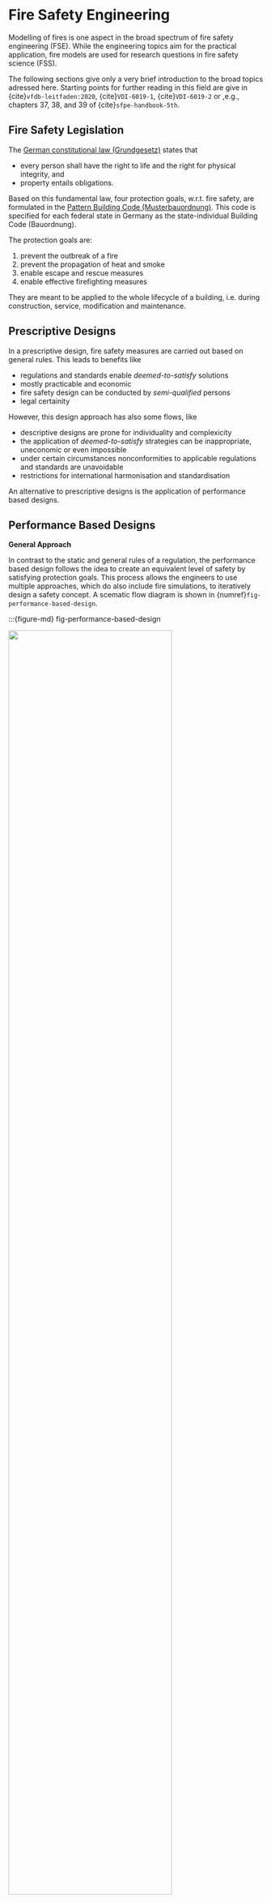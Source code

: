 # Fire Safety Engineering

Modelling of fires is one aspect in the broad spectrum of fire safety engineering (FSE). While the engineering topics aim for the practical application, fire models are used for research questions in fire safety science (FSS).

The following sections give only a very brief introduction to the broad topics adressed here. Starting points for further reading in this field are give in {cite}`vfdb-leitfaden:2020`, {cite}`VDI-6019-1`, {cite}`VDI-6019-2` or ,e.g., chapters 37, 38, and 39 of {cite}`sfpe-handbook-5th`.

## Fire Safety Legislation

The [German constitutional law (Grundgesetz)](https://en.wikipedia.org/wiki/Basic_Law_for_the_Federal_Republic_of_Germany) states that

* every person shall have the right to life and the right for physical integrity, and
* property entails obligations.

Based on this fundamental law, four protection goals, w.r.t. fire safety, are formulated in the  [Pattern Building Code (Musterbauordnung)](https://www.bauministerkonferenz.de/Dokumente/42323097.pdf). This code is specified for each federal state in Germany as the state-individual Building Code (Bauordnung). 

The protection goals are:
1. prevent the outbreak of a fire
1. prevent the propagation of heat and smoke
1. enable escape and rescue measures
1. enable effective firefighting measures

They are meant to be applied to the whole lifecycle of a building, i.e. during construction, service, modification and maintenance.

## Prescriptive Designs

In a prescriptive design, fire safety measures are carried out based on general rules. This leads to benefits like 

* regulations and standards enable *deemed-to-satisfy* solutions
* mostly practicable and economic
* fire safety design can be conducted by *semi-qualified* persons
* legal certainity

However, this design approach has also some flows, like

* descriptive designs are prone for individuality and complexicity
* the application of *deemed-to-satisfy* strategies can be inappropriate, uneconomic or even impossible
* under certain circumstances nonconformities to applicable regulations and standards are unavoidable
* restrictions for international harmonisation and standardisation

An alternative to prescriptive designs is the application of performance based designs.

## Performance Based Designs

**General Approach**

In contrast to the static and general rules of a regulation, the performance based design follows the idea to create an equivalent level of safety by satisfying protection goals. This process allows the engineers to use multiple approaches, which do also include fire simulations, to iteratively design a safety concept. A scematic flow diagram is shown in {numref}`fig-performance-based-design`.

:::{figure-md} fig-performance-based-design

<img src="figs/performance_based_design.svg" width="80%">

Simplified flow diagram of a prescriptive and performance based design.  
:::

**Qualitative Analysis**

The protection goals have to be defined to fulfill in a wide range of conceivable scenarios. These definitions must consider:
* various structures
* different and variable uses
* occupants physics and behaviour

The scope of a qualitative analysis covers the following aspects:
* building concept
  * fundamental construction
  * building materials
  * fire and smoke sectioning
  * topology and separation of the escape routes
* concept of use 
  * fire loads
  * occupants
  * usage scenarios
* infrastructure 
  * technical systems
  * defensive fire protection measures
* fire scenarios
  * fire locations
  * possibilities for flame and smoke propagation
  
  
**Quantitative Analysis**

For a quantitatve analysis, models or empirical data is used for the evaluation of:
* fire scenarios and design fires
* fire effects, smoke propagation and exhausting
* building components and bearing structure
* assessment of technical and defensive measures
* life safety during fire exposure
* egress in case of emergency

## Fire Scenario

In order to evaluate an individual fire incident, an explicit fire scenario must be defined. In general it needs to consider:

* the location of the seat of fire
* the fire load 
* the fire development
* the ventilation conditions
* the impact of technical measures
* the influence of firefighting measures

In a fire scenario, the fire development – especially the rate at which it releases heat – must be specified. A common approach is to define a time-dependent heat release rate, $\small\sf HRR(T)$, which is based on a so called natural fire. A natural fire curve is an empirical approximation to real compartment fires, see {numref}`fig-natural-design-fire`, which can be represented in three phases:

1. **Growth**: After ignition, the fire increases the rate at which it releases heat until it reaches the flashover. In this phase the heat release rate follows a quadratic function, i.e.
  
    $$\small\sf HRR(t) = \alpha\cdot t^2\quad,$$
    where $\small\sf\alpha$ is the fire intensity coefficient.
1. **Fully developed**: After the flashover all material that is capable to burn is participating in the fire. During this phase the heat release rate reaches its maximal value $\small\sf HRR_{max}$ and stays constant, i.e. 
  
    $$\small\sf HRR(t) = HRR_{max}\quad.$$
1. **Decay**: When about 70% of the fire load is consumed, the decay phase starts. During that phase the heat release rate linearly decays and reaches a value of zero at time $\small\sf t_{end}$, i.e. 
  
    $$\small\sf \frac{HRR(t)}{dt} = const \quad.$$
    
    
:::{figure-md} fig-natural-design-fire

<img src="figs/natural_design_fire.svg" width="60%">

Heat release rate curve based on the natural fire approximation.
:::

Following tables presents selected values for the fire load and fire intensity coefficient, see {cite}`VDI-6019-1`. 


```{list-table} Fire intensity coefficients
:header-rows: 1
:name: tab-alpha
:widths: auto
:align: right

* - Fire development rate 
   - Fire intensity coefficient, <br>$\small\sf\alpha \ / \ kW/s^2$
* - slow
   - 0.0029
* - medium
   - 0.012
* - fast   
   - 0.047
* - very fast
   - 0.188
```


```{list-table} Specific maximal heat release rates
:header-rows: 1
:name: tab-hrr-max
:widths: auto
:align: right

* - Building or object 
   - Specific maximum heat release rate, <br> $\small\sf HRR_{max}'' \ / \ kW/m^2$
   - Fire development rate
* - offices
   - 300
   - medium
* - hotel rooms
   - 250
   - medium
* - sales areas
   - 500
   - fast
* - exhibitions, theatres, cinemas, stages
   - 500
   - fast
* - residence
   - 500
   - medium
* - museum
   - 300
   - slow
* - burning semi-trailer
   - 400
   - fast
* - wooden pallets <br> size: $\small\sf 1.2~m \times 1.2~m \times 0.14~m$,<br> humidity: 6% to 12%, <br> stacked / block storage, <br> height: $\small\sf 0.5~m$
   - 1250
   - medium up to fast
* - postbags, storage height $\small\sf 1.5~m$
   - 400
   - fast
```
